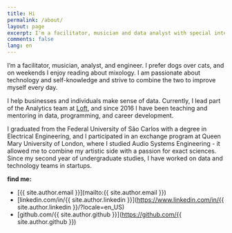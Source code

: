```yaml
---
title: Hi
permalink: /about/
layout: page
excerpt: I'm a facilitator, musician and data analyst with special interest in technology, programming, productivity and self-knowledge.
comments: false
lang: en
---
```


I’m a facilitator, musician, analyst, and engineer. I prefer dogs over cats, and on weekends I enjoy reading about mixology. I am passionate about technology and self-knowledge and strive to combine the two to improve myself every day.

I help businesses and individuals make sense of data. Currently, I lead part of the Analytics team at [Loft](https://www.loft.com.br), and since 2016 I have been teaching and mentoring in data, programming, and career development.

I graduated from the Federal University of São Carlos with a degree in Electrical Engineering, and I participated in an exchange program at Queen Mary University of London, where I studied Audio Systems Engineering - it allowed me to combine my artistic side with a passion for exact sciences. Since my second year of undergraduate studies, I have worked on data and technology teams in startups.

**find me:**

- [{{ site.author.email }}](mailto:{{ site.author.email }})
- [linkedin.com/in/{{ site.author.linkedin }}](https://www.linkedin.com/in/{{ site.author.linkedin }}/?locale=en_US)
- [github.com/{{ site.author.github }}](https://github.com/{{ site.author.github }})
